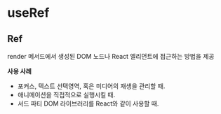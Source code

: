 # useRef

## Ref

render 메서드에서 생성된 DOM 노드나 React 엘리먼트에 접근하는 방법을 제공

**사용 사례**

- 포커스, 텍스트 선택영역, 혹은 미디어의 재생을 관리할 때.
- 애니메이션을 직접적으로 실행시킬 때.
- 서드 파티 DOM 라이브러리를 React와 같이 사용할 때.